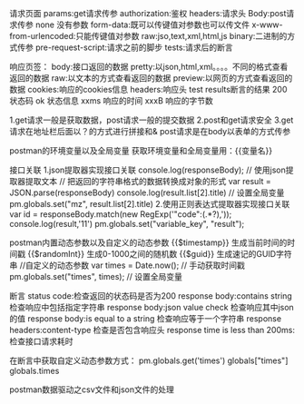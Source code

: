 请求页面
params:get请求传参
authorization:鉴权
headers:请求头
Body:post请求传参
    none 没有参数
    form-data:既可以传键值对参数也可以传文件
    x-www-from-urlencoded:只能传键值对参数
    raw:jso,text,xml,html,js
    binary:二进制的方式传参
pre-request-script:请求之前的脚步
tests:请求后的断言

响应页签：
body:接口返回的数据
    pretty:以json,html,xml。。。。不同的格式查看返回的数据
    raw:以文本的方式查看返回的数据
    preview:以网页的方式查看返回的数据
cookies:响应的cookies信息
headers:响应头
test results断言的结果
200 状态码
ok 状态信息
xxms 响应的时间
xxxB 响应的字节数

1.get请求一般是获取数据，post请求一般的提交数据
2.post和get请求安全
3.get请求在地址栏后面以？的方式进行拼接和&
post请求是在body以表单的方式传参

postman的环境变量以及全局变量
获取环境变量和全局变量用：{{变量名}}



接口关联
1.json提取器实现接口关联
console.log(responseBody);
// 使用json提取器提取文本
// 把返回的字符串格式的数据转换成对象的形式
var result = JSON.parse(responseBody)
console.log(result.list[2].title)
// 设置全局变量
pm.globals.set("mz", result.list[2].title)
2.使用正则表达式提取器实现接口关联
var id = responseBody.match(new RegExp('"code":(.*?),'));
console.log(result,'11')
pm.globals.set("variable_key", "result");

postman内置动态参数以及自定义的动态参数
{{$timestamp}} 生成当前时间的时间戳
{{$randomInt}} 生成0-1000之间的随机数
{{$guid}} 生成速记的GUID字符串
//自定义的动态参数
var times = Date.now(); // 手动获取时间戳
pm.globals.set("times", times); // 设置全局变量


断言
status code:检查返回的状态码是否为200
response body:contains string检查响应中包括指定字符串
response body:json value check 检查响应其中json的值
response body:is equal to a string 检查响应等于一个字符串
response headers:content-type 检查是否包含响应头
response time is less than 200ms: 检查接口请求耗时

在断言中获取自定义动态参数方式：
pm.globals.get('times')
globals["times"]
globals.times

postman数据驱动之csv文件和json文件的处理






